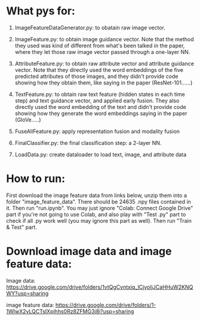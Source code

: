 # What pys for:
1. ImageFeatureDataGenerator.py: to obatain raw image vector.

2. ImageFeature.py: to obtain image guidance vector. Note that the method they used was kind of different from
what's been talked in the paper, where they let those raw image vector passed through a one-layer NN.

3. AttributeFeature.py: to obtain raw attribute vector and attribute guidance vector. Note that they directly used the 
word embeddings of the five predicted attributes of those images, and they didn't provide code showing how they 
obtain them, like saying in the paper (ResNet-101......)

4. TextFeature.py: to obtain raw text feature (hidden states in each time step) and text guidance vector, and applied
early fusion. They also directly used the word embedding of the text and didn't provide code showing how they
generate the word embeddings saying in the paper (GloVe.....)

5. FuseAllFeature.py: apply representation fusion and modality fusion

6. FinalClassifier.py: the final classification step: a 2-layer NN.

7. LoadData.py: create dataloader to load text, image, and attribute data

# How to run:
First download the image feature data from links below, unzip them into a folder "image_feature_data". There should be 24635 .npy files contained in it. Then run "run.ipynb". You may just ignore "Colab: Connect Google Drive" part if you're not going to use Colab, and also play with "Test .py" part to check if all .py work well (you may ignore this part as well). Then run "Train & Test" part.

# Download image data and image feature data:
Image data: https://drive.google.com/drive/folders/1vtQgCvntxiq_lCjyoIjJCaHHuW2KNQWY?usp=sharing

image feature data: https://drive.google.com/drive/folders/1-1WIwX2yLQCTsIXpjhhs0Rz8ZFMG3j8i?usp=sharing
